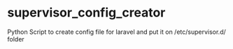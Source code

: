 # supervisor_config_creator
Python Script to create config file for laravel  and put it on /etc/supervisor.d/ folder
